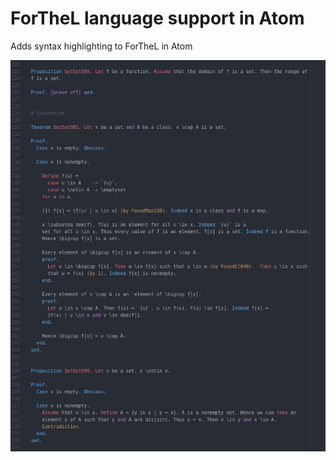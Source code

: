 # ForTheL language support in Atom

Adds syntax highlighting to ForTheL in Atom

![A screenshot of language-ftl](screenshots/separation.png)
